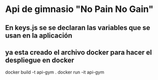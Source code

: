 # Api de gimnasio "No Pain No Gain"

## En keys.js se se declaran las variables que se usan en la aplicación

## ya esta creado el archivo docker para hacer el despliegue en docker

docker build -t api-gym .
docker run -it api-gym